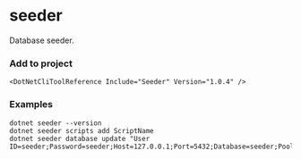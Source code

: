 # seeder
Database seeder.

### Add to project
```
<DotNetCliToolReference Include="Seeder" Version="1.0.4" />
```

### Examples
```
dotnet seeder --version
dotnet seeder scripts add ScriptName
dotnet seeder database update "User ID=seeder;Password=seeder;Host=127.0.0.1;Port=5432;Database=seeder;Pooling=true;"
```
